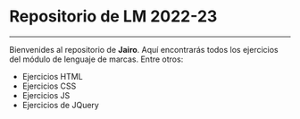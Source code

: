 # Repositorio de LM 2022-23
---------------------------
Bienvenides al repositorio de **Jairo**. Aquí encontrarás todos los ejercicios del módulo de lenguaje de marcas. Entre otros:
- Ejercicios HTML
- Ejercicios CSS
- Ejercicios JS
- Ejercicios de JQuery